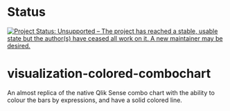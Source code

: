 # Status
[![Project Status: Unsupported – The project has reached a stable, usable state but the author(s) have ceased all work on it. A new maintainer may be desired.](https://www.repostatus.org/badges/latest/unsupported.svg)](https://www.repostatus.org/#unsupported)

# visualization-colored-combochart
An almost replica of the native Qlik Sense combo chart with the ability to colour the bars by expressions, and have a solid colored line.
